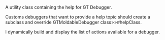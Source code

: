 A utility class containing the help for GT Debugger.

Customs debuggers that want to provide a help topic should create a subclass and override GTMoldableDebugger class>>#helpClass.

I dynamically build and display  the list of actions  available for a debugger.